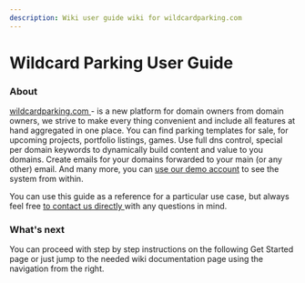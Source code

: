 ```yaml
---
description: Wiki user guide wiki for wildcardparking.com
---
```


# Wildcard Parking User Guide

### About

[wildcardparking.com ](https://wildcardparking.com/about)- is a new platform for domain owners from domain owners, we strive to make every thing convenient and include all features at hand aggregated in one place. You can find parking templates for sale, for upcoming projects, portfolio listings, games. Use full dns control, special per domain keywords to dynamically build content and value to you domains. Create emails for your domains forwarded to your main \(or any other\) email. And many more,  you can [use our demo account](https://wildcardparking.com/user/login?demo_login=1) to see the system from within.

You can use this guide as a reference for a particular use case, but always feel free [to contact us directly ](https://wildcardparking.com/contact)with any questions in mind.

### What's next

You can proceed with step by step instructions on the following Get Started page or just jump to the needed wiki documentation page using the navigation from the right.

